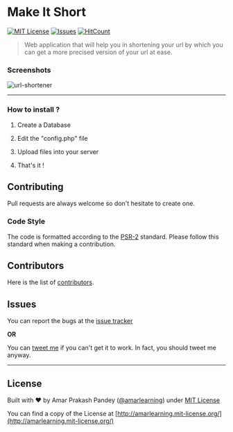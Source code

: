 # Make It Short

[![MIT License](https://img.shields.io/pypi/l/pyzipcode-cli.svg)](http://amarlearning.mit-license.org/)
[![Issues](https://camo.githubusercontent.com/926d8ca67df15de5bd1abac234c0603d94f66c00/68747470733a2f2f696d672e736869656c64732e696f2f62616467652f636f6e747269627574696f6e732d77656c636f6d652d627269676874677265656e2e7376673f7374796c653d666c6174)](https://github.com/urls/url-shortener/issues)
[![HitCount](http://hits.dwyl.io/amarlearning/url-shortener.svg)](http://hits.dwyl.io/amarlearning/url-shortener)

 > Web application that will help you in shortening your url by which you can get a more precised version of your url at ease.

### Screenshots

![url-shortener](img/s1.png)
***

### How to install ?

1. Create a Database

2. Edit the "config.php" file

3. Upload files into your server

4. That's it !

## Contributing

Pull requests are always welcome so don't hesitate to create one.

### Code Style

The code is formatted according to the [PSR-2](http://www.php-fig.org/psr/psr-2/) standard. Please follow this standard when making a contribution.

## Contributors

Here is the list of [contributors](https://github.com/urls/url-shortener/graphs/contributors).

## Issues

You can report the bugs at the [issue tracker](https://github.com/urls/url-shortener/issues)

**OR**

You can [tweet me](https://twitter.com/amarpandey007) if you can't get it to work. In fact, you should tweet me anyway.

***

## License

Built with ♥ by Amar Prakash Pandey ([@amarlearning](http://github.com/amarlearning)) under [MIT License](http://amarlearning.mit-license.org/) 

You can find a copy of the License at [http://amarlearning.mit-license.org/](http://amarlearning.mit-license.org/)

